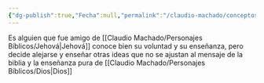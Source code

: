 ```yaml
---
{"dg-publish":true,"Fecha":null,"permalink":"/claudio-machado/conceptos/apostata/","dgPassFrontmatter":true}
---
```


Es alguien que fue amigo de [[Claudio Machado/Personajes Bíblicos/Jehová\|Jehová]]  conoce bien su voluntad y su enseñanza, pero decide alejarse y enseñar otras ideas que no se ajustan al mensaje de la biblia y la enseñanza pura de [[Claudio Machado/Personajes Bíblicos/Dios\|Dios]] 